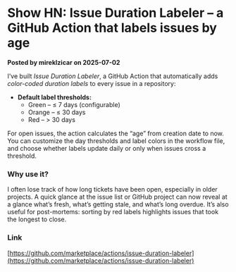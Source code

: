 # Show HN: Issue Duration Labeler – a GitHub Action that labels issues by age

**Posted by mireklzicar on 2025-07-02**

I’ve built *Issue Duration Labeler*, a GitHub Action that automatically adds *color-coded duration labels* to every issue in a repository:

- **Default label thresholds:**  
  - Green – ≤ 7 days (configurable)  
  - Orange – ≤ 30 days  
  - Red – > 30 days

For open issues, the action calculates the “age” from creation date to now. You can customize the day thresholds and label colors in the workflow file, and choose whether labels update daily or only when issues cross a threshold.

### Why use it?

I often lose track of how long tickets have been open, especially in older projects. A quick glance at the issue list or GitHub project can now reveal at a glance what’s fresh, what’s getting stale, and what’s long overdue. It’s also useful for post-mortems: sorting by red labels highlights issues that took the longest to close.

### Link

[https://github.com/marketplace/actions/issue-duration-labeler](https://github.com/marketplace/actions/issue-duration-labeler)